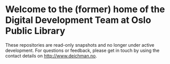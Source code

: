 # Welcome to the (former) home of the Digital Development Team at Oslo Public Library

These repositories are read-only snapshots and no longer under active development. For questions or feedback, please get in touch by using the contact details on http://www.deichman.no.
